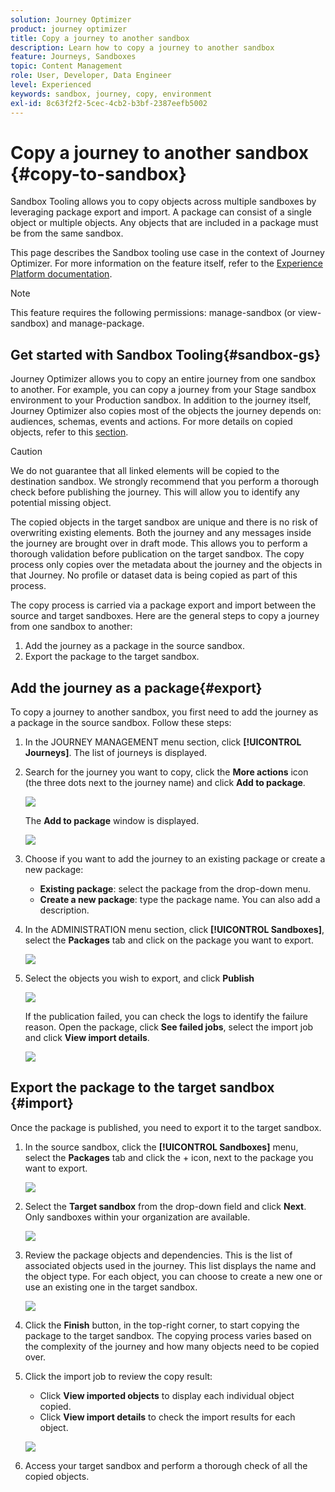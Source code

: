 ```yaml
---
solution: Journey Optimizer
product: journey optimizer
title: Copy a journey to another sandbox
description: Learn how to copy a journey to another sandbox
feature: Journeys, Sandboxes
topic: Content Management
role: User, Developer, Data Engineer
level: Experienced
keywords: sandbox, journey, copy, environment
exl-id: 8c63f2f2-5cec-4cb2-b3bf-2387eefb5002
---
```

# Copy a journey to another sandbox {#copy-to-sandbox}

<!--
>[!CONTEXTUALHELP]
>id="ajo_journey_copy_main"
>title="Copy a journey to another sandbox"
>abstract="Journey Optimizer allows you to copy an entire journey from one sandbox to another. For example, you can copy a journey from the Stage sandbox environment to your Production sandbox. In addition to the Journey itself, Journey Optimizer also copies most of the objects the journey depends on."

>[!CONTEXTUALHELP]
>id="ajo_journey_copy_sandbox_details"
>title="Sandbox details"
>abstract="Select the destination sandbox you want to copy the journey to. Only sandboxes within your organization are available."

>[!CONTEXTUALHELP]
>id="ajo_journey_copy_object_details"
>title="Object details"
>abstract="This is the journey you are going to copy."

>[!CONTEXTUALHELP]
>id="ajo_journey_copy_dependent_objects"
>title="Dependent objects"
>abstract="This is the list of associated objects used in the journey. This list displays the name, the object type, as well as the internal Journey Optimizer ID."
-->

Sandbox Tooling allows you to copy objects across multiple sandboxes by leveraging package export and import. A package can consist of a single object or multiple objects. Any objects that are included in a package must be from the same sandbox. 

This page describes the Sandbox tooling use case in the context of Journey Optimizer. For more information on the feature itself, refer to the [Experience Platform documentation](https://experienceleague.adobe.com/docs/experience-platform/sandbox/ui/sandbox-tooling.html).

>[!NOTE]
>
>This feature requires the following permissions: manage-sandbox (or view-sandbox) and manage-package.

## Get started with Sandbox Tooling{#sandbox-gs}

Journey Optimizer allows you to copy an entire journey from one sandbox to another. For example, you can copy a journey from your Stage sandbox environment to your Production sandbox. In addition to the journey itself, Journey Optimizer also copies most of the objects the journey depends on: audiences, schemas, events and actions. For more details on copied objects, refer to this [section](https://experienceleague.adobe.com/docs/experience-platform/sandbox/ui/sandbox-tooling.html#abobe-journey-optimizer-objects).

>[!CAUTION]
>
>We do not guarantee that all linked elements will be copied to the destination sandbox. We strongly recommend that you perform a thorough check before publishing the journey. This will allow you to identify any potential missing object. 

The copied objects in the target sandbox are unique and there is no risk of overwriting existing elements. Both the journey and any messages inside the journey are brought over in draft mode. This allows you to perform a thorough validation before publication on the target sandbox. The copy process only copies over the metadata about the journey and the objects in that Journey. No profile or dataset data is being copied as part of this process. 

The copy process is carried via a package export and import between the source and target sandboxes. Here are the general steps to copy a journey from one sandbox to another:

1. Add the journey as a package in the source sandbox. 
1. Export the package to the target sandbox.

## Add the journey as a package{#export}

To copy a journey to another sandbox, you first need to add the journey as a package in the source sandbox. Follow these steps:

1. In the JOURNEY MANAGEMENT menu section, click **[!UICONTROL Journeys]**. The list of journeys is displayed.

1. Search for the journey you want to copy, click the **More actions** icon (the three dots next to the journey name) and click **Add to package**.

   ![](assets/journey-sandbox1.png)

   The **Add to package** window is displayed.

   ![](assets/journey-sandbox2.png)

1. Choose if you want to add the journey to an existing package or create a new package:

   * **Existing package**: select the package from the drop-down menu.
   * **Create a new package**: type the package name. You can also add a description.

1. In the ADMINISTRATION menu section, click **[!UICONTROL Sandboxes]**, select the **Packages** tab and click on the package you want to export. 

   ![](assets/journey-sandbox3.png)

1. Select the objects you wish to export, and click **Publish**

   ![](assets/journey-sandbox4.png)

   If the publication failed, you can check the logs to identify the failure reason. Open the package, click **See failed jobs**, select the import job and click **View import details**.

   ![](assets/journey-sandbox9.png)

## Export the package to the target sandbox {#import}

Once the package is published, you need to export it to the target sandbox. 

1. In the source sandbox, click the **[!UICONTROL Sandboxes]** menu, select the **Packages** tab and click the + icon, next to the package you want to export. 

   ![](assets/journey-sandbox5.png)

1. Select the **Target sandbox** from the drop-down field and click **Next**. Only sandboxes within your organization are available.

   ![](assets/journey-sandbox6.png)

1. Review the package objects and dependencies. This is the list of associated objects used in the journey. This list displays the name and the object type. For each object, you can choose to create a new one or use an existing one in the target sandbox. 

   ![](assets/journey-sandbox7.png)

1. Click the **Finish** button, in the top-right corner, to start copying the package to the target sandbox. The copying process varies based on the complexity of the journey and how many objects need to be copied over. 

1. Click the import job to review the copy result:

   * Click **View imported objects** to display each individual object copied. 
   * Click **View import details** to check the import results for each object.

   ![](assets/journey-sandbox8.png)

1. Access your target sandbox and perform a thorough check of all the copied objects. 
